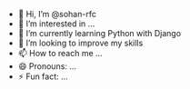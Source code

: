 - 👋 Hi, I’m @sohan-rfc
- 👀 I’m interested in ...
- 🌱 I’m currently learning Python with Django
- 💞️ I’m looking to improve my skills
- 📫 How to reach me ...
- 😄 Pronouns: ...
- ⚡ Fun fact: ...

<!---
sohan-rfc/sohan-rfc is a ✨ special ✨ repository because its `README.md` (this file) appears on your GitHub profile.
You can click the Preview link to take a look at your changes.
--->
